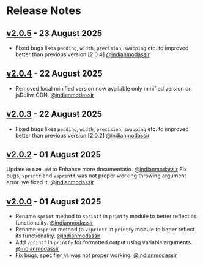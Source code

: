 # Release Notes

## [v2.0.5](https://github.com/jsvibe/printfy/compare/v2.0.4...v2.0.5) - 23 August 2025

- Fixed bugs likes `padding`, `width`, `precision`, `swapping` etc. to improved better than previous version [2.0.4] [@indianmodassir](https://github.com/indianmodassir)

## [v2.0.4](https://github.com/jsvibe/printfy/compare/v2.0.3...v2.0.4) - 22 August 2025

- Removed local minified version now available only minified version on jsDelivr CDN. [@indianmodassir](https://github.com/indianmodassir)

## [v2.0.3](https://github.com/jsvibe/printfy/compare/v2.0.2...v2.0.3) - 22 August 2025

- Fixed bugs likes `padding`, `width`, `precision`, `swapping` etc. to improved better than previous version [2.0.2] [@indianmodassir](https://github.com/indianmodassir)

## [v2.0.2](https://github.com/jsvibe/printfy/compare/v2.0.1...v2.0.2) - 01 August 2025

Update `README.md` to Enhance more documentatio. [@indianmodassir](https://github.com/indianmodassir)
Fix bugs, `vprintf` and `vsprintf` was not proper working throwing argument error. we fixed it, [@indianmodassir](https://github.com/indianmodassir) 

## [v2.0.0](https://github.com/jsvibe/printfy/compare/v1.0.0...v2.0.0) - 01 August 2025

* Rename `sprint` method to `sprintf` in `printfy` module to better reflect its functionality. [@indianmodassir](https://github.com/indianmodassir)
* Rename `vsprint` method to `vsprintf` in `printfy` module to better reflect its functionality. [@indianmodassir](https://github.com/indianmodassir)
* Add `vprintf` in `printfy` for formatted output using variable arguments. [@indianmodassir](https://github.com/indianmodassir)
* Fix bugs, specifier `%%` was not proper working. [@indianmodassir](https://github.com/indianmodassir)